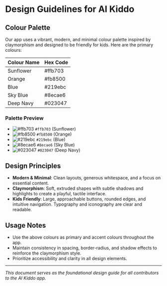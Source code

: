# Design Guidelines for AI Kiddo

## Colour Palette
Our app uses a vibrant, modern, and minimal colour palette inspired by claymorphism and designed to be friendly for kids. Here are the primary colours:

| Colour Name | Hex Code |
|-------------|----------|
| Sunflower   | #ffb703  |
| Orange      | #fb8500  |
| Blue        | #219ebc  |
| Sky Blue    | #8ecae6  |
| Deep Navy   | #023047  |

### Palette Preview

- ![#ffb703](https://via.placeholder.com/20/ffb703/000000?text=+) `#ffb703` (Sunflower)
- ![#fb8500](https://via.placeholder.com/20/fb8500/000000?text=+) `#fb8500` (Orange)
- ![#219ebc](https://via.placeholder.com/20/219ebc/000000?text=+) `#219ebc` (Blue)
- ![#8ecae6](https://via.placeholder.com/20/8ecae6/000000?text=+) `#8ecae6` (Sky Blue)
- ![#023047](https://via.placeholder.com/20/023047/ffffff?text=+) `#023047` (Deep Navy)

## Design Principles

- **Modern & Minimal**: Clean layouts, generous whitespace, and a focus on essential content.
- **Claymorphism**: Soft, extruded shapes with subtle shadows and highlights to create a playful, tactile interface.
- **Kids Friendly**: Large, approachable buttons, rounded edges, and intuitive navigation. Typography and iconography are clear and readable.

## Usage Notes
- Use the above colours as primary and accent colours throughout the app.
- Maintain consistency in spacing, border-radius, and shadow effects to reinforce the claymorphism style.
- Prioritize accessibility and clarity in all design elements.

---

_This document serves as the foundational design guide for all contributors to the AI Kiddo app._
